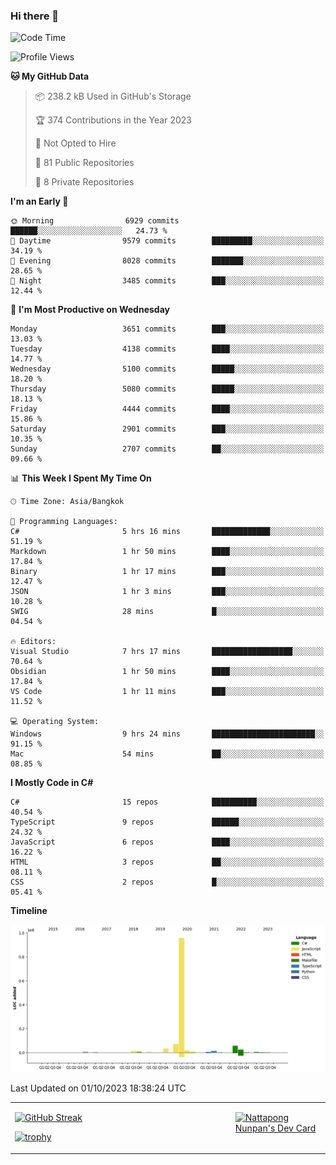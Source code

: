 ### Hi there 👋

<!--START_SECTION:waka-->
![Code Time](http://img.shields.io/badge/Code%20Time-745%20hrs%2028%20mins-blue)

![Profile Views](http://img.shields.io/badge/Profile%20Views-0-blue)

**🐱 My GitHub Data** 

> 📦 238.2 kB Used in GitHub's Storage 
 > 
> 🏆 374 Contributions in the Year 2023
 > 
> 🚫 Not Opted to Hire
 > 
> 📜 81 Public Repositories 
 > 
> 🔑 8 Private Repositories 
 > 
**I'm an Early 🐤** 

```text
🌞 Morning                6929 commits        ██████░░░░░░░░░░░░░░░░░░░   24.73 % 
🌆 Daytime                9579 commits        █████████░░░░░░░░░░░░░░░░   34.19 % 
🌃 Evening                8028 commits        ███████░░░░░░░░░░░░░░░░░░   28.65 % 
🌙 Night                  3485 commits        ███░░░░░░░░░░░░░░░░░░░░░░   12.44 % 
```
📅 **I'm Most Productive on Wednesday** 

```text
Monday                   3651 commits        ███░░░░░░░░░░░░░░░░░░░░░░   13.03 % 
Tuesday                  4138 commits        ████░░░░░░░░░░░░░░░░░░░░░   14.77 % 
Wednesday                5100 commits        █████░░░░░░░░░░░░░░░░░░░░   18.20 % 
Thursday                 5080 commits        █████░░░░░░░░░░░░░░░░░░░░   18.13 % 
Friday                   4444 commits        ████░░░░░░░░░░░░░░░░░░░░░   15.86 % 
Saturday                 2901 commits        ███░░░░░░░░░░░░░░░░░░░░░░   10.35 % 
Sunday                   2707 commits        ██░░░░░░░░░░░░░░░░░░░░░░░   09.66 % 
```


📊 **This Week I Spent My Time On** 

```text
🕑︎ Time Zone: Asia/Bangkok

💬 Programming Languages: 
C#                       5 hrs 16 mins       █████████████░░░░░░░░░░░░   51.19 % 
Markdown                 1 hr 50 mins        ████░░░░░░░░░░░░░░░░░░░░░   17.84 % 
Binary                   1 hr 17 mins        ███░░░░░░░░░░░░░░░░░░░░░░   12.47 % 
JSON                     1 hr 3 mins         ███░░░░░░░░░░░░░░░░░░░░░░   10.28 % 
SWIG                     28 mins             █░░░░░░░░░░░░░░░░░░░░░░░░   04.54 % 

🔥 Editors: 
Visual Studio            7 hrs 17 mins       ██████████████████░░░░░░░   70.64 % 
Obsidian                 1 hr 50 mins        ████░░░░░░░░░░░░░░░░░░░░░   17.84 % 
VS Code                  1 hr 11 mins        ███░░░░░░░░░░░░░░░░░░░░░░   11.52 % 

💻 Operating System: 
Windows                  9 hrs 24 mins       ███████████████████████░░   91.15 % 
Mac                      54 mins             ██░░░░░░░░░░░░░░░░░░░░░░░   08.85 % 
```

**I Mostly Code in C#** 

```text
C#                       15 repos            ██████████░░░░░░░░░░░░░░░   40.54 % 
TypeScript               9 repos             ██████░░░░░░░░░░░░░░░░░░░   24.32 % 
JavaScript               6 repos             ████░░░░░░░░░░░░░░░░░░░░░   16.22 % 
HTML                     3 repos             ██░░░░░░░░░░░░░░░░░░░░░░░   08.11 % 
CSS                      2 repos             █░░░░░░░░░░░░░░░░░░░░░░░░   05.41 % 
```



**Timeline**

![Lines of Code chart](https://raw.githubusercontent.com/aixasz/aixasz/main/assets/bar_graph.png)


 Last Updated on 01/10/2023 18:38:24 UTC
<!--END_SECTION:waka-->

<table>
<tr>
<td width="70%" valign="top">
 
 [![GitHub Streak](http://github-readme-streak-stats.herokuapp.com?user=aixasz&theme=github-dark&hide_border=true&date_format=%5BY%20%5DM%20j)](https://git.io/streak-stats)

 [![trophy](https://github-profile-trophy.vercel.app/?username=aixasz&theme=onedark)](https://github.com/ryo-ma/github-profile-trophy)
 </td>
<td width="30%" valign="top">
 
<a href="https://app.daily.dev/aixasz"><img src="https://api.daily.dev/devcards/403207936e6547c9a85ea449e9f3abe8.png?r=re8" alt="Nattapong Nunpan's Dev Card"/></a>

 </td>
</tr>
</table>
 

